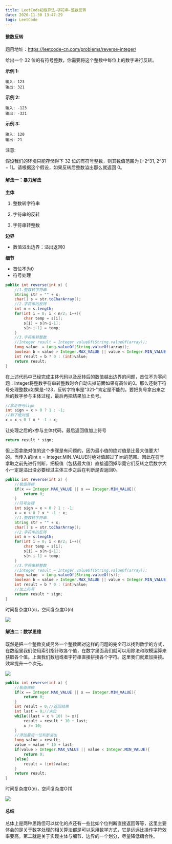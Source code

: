 ```yaml
---
title: LeetCode初级算法-字符串-整数反转
date: 2020-11-30 13:47:29
tags: LeetCode
---
```


#### 整数反转

题目地址：https://leetcode-cn.com/problems/reverse-integer/

给出一个 32 位的有符号整数，你需要将这个整数中每位上的数字进行反转。<!--more-->

**示例 1:**

```
输入: 123
输出: 321
```

 **示例 2:**

```
输入: -123
输出: -321
```

**示例 3:**

```
输入: 120
输出: 21
```

注意:

假设我们的环境只能存储得下 32 位的有符号整数，则其数值范围为 [−2^31,  2^31 − 1]。请根据这个假设，如果反转后整数溢出那么就返回 0。

#### 解法一：暴力解法

**主体**

1. 整数转字符串

2. 字符串的反转
3. 字符串转整数

**边界**

* 数值溢出边界：溢出返回0

**细节**

* 首位不为0
* 符号处理

```java
public int reverse(int x) {
	//1.整数转字符串
    String str = "" + x;
    char[] s = str.toCharArray();
    //2.字符串的反转
    int n = s.length;
    for(int i = 0; i < n/2; i++){
        char temp = s[i];
        s[i] = s[n-i-1];
        s[n-i-1] = temp;
    }
    //3.字符串转整数 
    //Integer result = Integer.valueOf(String.valueOf(array));
    long value  = Long.valueOf(String.valueOf(array));
    boolean b = value > Integer.MAX_VALUE || value < Integer.MIN_VALUE;
    int result = b ? 0 : (int)value;
    return result;
}
```

在上述代码中已经完成主体代码以及反转后的数值越出边界的问题，首位不为零问题：Integer将整数字符串转整数时会自动去掉前面如果有高位的0。那么还剩下符号处理整数x如果是-123，反转字符串是"321-"肯定是不能的。要把负号拿出来之后的数字参与主体过程，最后再把结果加上负号。

```java
//拿走符号sign
int sign = x > 0 ? 1 : -1;
//剩下绝对值
x = x < 0 ? x * -1 : x;
```

让处理之后的x参与主体代码，最后返回值加上符号

```java
return result * sign;
```

但上面拿绝对值的这个步骤是有问题的，因为最小值的绝对值是比最大值要大1的。当传入的int x = Integer.MIN_VALUE时绝对值超过了int的范围。因此在符号拿取之前先进行判断，把极值（包括最大值）直接返回掉毕竟它们反转之后数字大小一定是溢出没必要经过主体三步之后在判断是否返回0。

```java
public int reverse(int x) {
    //极值筛掉
	if(x == Integer.MAX_VALUE || x == Integer.MIN_VALUE){
        return 0;
    }
    //符号处理
	int sign = x > 0 ? 1 : -1;
	x = x < 0 ? x * -1 : x;
	//1.整数转字符串
    String str = "" + x;
    char[] s = str.toCharArray();
    //2.字符串的反转
    int n = s.length;
    for(int i = 0; i < n/2; i++){
        char temp = s[i];
        s[i] = s[n-i-1];
        s[n-i-1] = temp;
    }
    //3.字符串转整数 
    //Integer result = Integer.valueOf(String.valueOf(array));
    long value  = Long.valueOf(String.valueOf(s));
    boolean b = value > Integer.MAX_VALUE || value < Integer.MIN_VALUE;
    int result = b ? 0 : (int)value;
    //加上符号
    return result * sign;
}
```

时间复杂度O(n)，空间复杂度O(n)

![](https://gitee.com/Jasper-zh/blogImage/raw/f7c1d7469311e133f59697e25c0be7f0a81c3239/%E6%95%B4%E6%95%B0%E5%8F%8D%E8%BD%AC/1.png)



#### 解法二：数学思维

既然是把一个整数变成另外一个整数面对这样的问题的完全可以找到数学的方式，在数组里我们使用索引指针取各个值，在数字里面我们就可以用除法和取模运算来获取各个值。上面我们数组或者字符串直接拼接各个字符。这里我们就累加拼接。效率提升一个次元。

![](https://gitee.com/Jasper-zh/blogImage/raw/f7c1d7469311e133f59697e25c0be7f0a81c3239/%E6%95%B4%E6%95%B0%E5%8F%8D%E8%BD%AC/2.png)



```java
public int reverse(int x) {
    //极值筛掉
	if(x == Integer.MAX_VALUE || x == Integer.MIN_VALUE){
        return 0;
    }
    int result = 0;//返回结果
	int last = 0;//末位
    while((last = x % 10) != x){
        result = result * 10 + last;
        x /= 10;
    }
    //添加最后一位判断溢出
    long value = result;
    value = value * 10 + last;
    if(value > Integer.MAX_VALUE || value < Integer.MIN_VALUE){
        return 0;
    }else{
        result = (int)value;
    }
    return result;
}
```

时间复杂度O(n)，空间复杂度O(1)

![](https://gitee.com/Jasper-zh/blogImage/raw/f7c1d7469311e133f59697e25c0be7f0a81c3239/%E6%95%B4%E6%95%B0%E5%8F%8D%E8%BD%AC/3.png)

#### 总结

总体上是两种思路但可以优化的点还有一些比如个位判断直接返回等等，这里主要体会的是关于数字处理的相关算法都是可以采用数学方式，它是远远比操作字符效率要高。第二就是关于实现主体与细节、边界的一个划分，尽量降低耦合性。